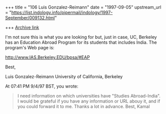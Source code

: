+++
title = "106 Luis Gonzalez-Reimann"
date = "1997-09-05"
upstream_url = "https://list.indology.info/pipermail/indology/1997-September/009132.html"

+++
[Archive link](https://list.indology.info/pipermail/indology/1997-September/009132.html)

I'm not sure this is what you are looking for but, just in case, UC,
Berkeley has an Education Abroad Program for its students that includes
India.  The program's Web page is:

http://www.IAS.Berkeley.EDU/bpsa/#EAP

Best,

Luis Gonzalez-Reimann
University of California, Berkeley


At 07:41 PM 9/4/97 BST, you wrote:
>I need information on which universities have "Studies Abroad-India".  I
>would be grateful if you have any information or URL
>abouy it, and if you could forward it to me.  Thanks a lot in advance.
>        Best,
>        Kamal
>
>
>
>
>





